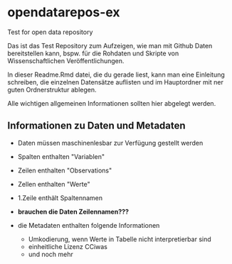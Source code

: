 # opendatarepos-ex

Test for open data repository

Das ist das Test Repository zum Aufzeigen, wie man mit Github Daten bereitstellen kann, bspw. für die Rohdaten und Skripte von Wissenschaftlichen Veröffentlichungen. 

In dieser Readme.Rmd datei, die du gerade liest, kann man eine Einleitung schreiben, die einzelnen Datensätze auflisten und im Hauptordner mit ner guten Ordnerstruktur ablegen. 

Alle wichtigen allgemeinen Informationen sollten hier abgelegt werden. 

## Informationen zu Daten und Metadaten

* Daten müssen maschinenlesbar zur Verfügung gestellt werden
* Spalten enthalten "Variablen"
* Zeilen enthalten "Observations"
* Zellen enthalten "Werte"
* 1.Zeile enthält Spaltennamen
* **brauchen die Daten Zeilennamen???**

* die Metadaten enthalten folgende Informationen
  + Umkodierung, wenn Werte in Tabelle nicht interpretierbar sind
  + einheitliche Lizenz CCiwas
  + und noch mehr



